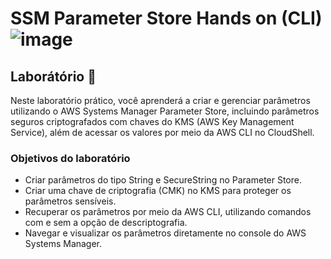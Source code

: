 # SSM Parameter Store Hands on (CLI) ![image](https://github.com/user-attachments/assets/ebd15aca-78f7-4e24-85a3-20df053e62e4)


## Laborátório 🥼

Neste laboratório prático, você aprenderá a criar e gerenciar parâmetros utilizando o AWS Systems Manager Parameter Store, incluindo parâmetros seguros criptografados com chaves do KMS (AWS Key Management Service), 
além de acessar os valores por meio da AWS CLI no CloudShell.

### Objetivos do laboratório

- Criar parâmetros do tipo String e SecureString no Parameter Store.
- Criar uma chave de criptografia (CMK) no KMS para proteger os parâmetros sensíveis.
- Recuperar os parâmetros por meio da AWS CLI, utilizando comandos com e sem a opção de descriptografia.
- Navegar e visualizar os parâmetros diretamente no console do AWS Systems Manager.
